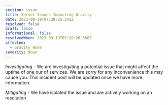 ```yaml
---
section: issue
title: Server Issues Impacting Gravity
date: 2023-09-19T07:28:26.342Z
resolved: false
draft: false
informational: false
resolvedWhen: 2023-09-19T07:28:26.350Z
affected:
  - Gravity Node
severity: down
---
```

*Investigating* - We are investigating a potential issue that might affect the uptime of one our of services. We are sorry for any inconvenience this may cause you. This incident post will be updated once we have more information.

*﻿Mitigating* - We have isolated the issue and are actively working on an resolution